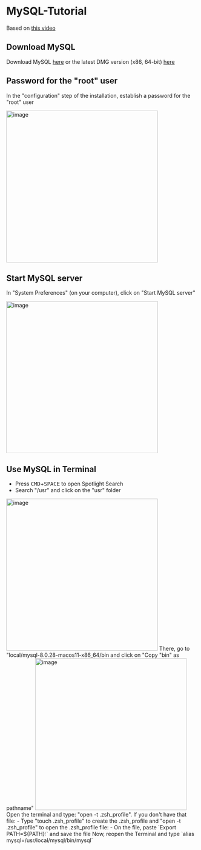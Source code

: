 # MySQL-Tutorial

Based on [this video](https://youtu.be/8UT-oZzDW6c)

## Download MySQL
Download MySQL [here](https://dev.mysql.com/get/Downloads/MySQL-8.0/mysql-8.0.28-macos11-x86_64.dmg) or the latest DMG version (x86, 64-bit) [here](https://dev.mysql.com/downloads/mysql/)

## Password for the "root" user
In the "configuration" step of the installation, establish a password for the "root" user

<img width="400" alt="image" src="https://user-images.githubusercontent.com/65092569/163596060-55629278-cabc-4d71-a999-20f0061af1da.png">

## Start MySQL server
In "System Preferences" (on your computer), click on "Start MySQL server"

<img width="400" alt="image" src="https://user-images.githubusercontent.com/65092569/163597431-172041da-2889-493e-950a-51c25d0ceeaa.png">

## Use MySQL in Terminal
- Press <kbd>CMD</kbd>+<kbd>SPACE</kbd> to open Spotlight Search
- Search "/usr" and click on the "usr" folder
<img width="400" alt="image" src="https://user-images.githubusercontent.com/65092569/163598794-d1b8b45a-9afa-44d6-af5d-85047ed0714c.png">
There, go to "local/mysql-8.0.28-macos11-x86_64/bin and click on "Copy "bin" as pathname"
<img width="400" alt="image" src="https://user-images.githubusercontent.com/65092569/163598728-cbe310e9-bbd3-48de-9e74-2d59e6ac1b46.png">
Open the terminal and type: "open -t .zsh_profile".
If you don't have that file:
- Type "touch .zsh_profile" to create the .zsh_profile and "open -t .zsh_profile" to open the .zsh_profile file:
- On the file, paste `Export PATH=${PATH}:<your-path>` and save the file
Now, reopen the Terminal and type `alias mysql=/usr/local/mysql/bin/mysql`
